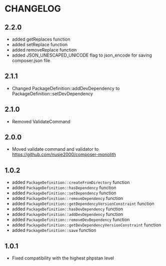 # CHANGELOG

## 2.2.0
 - added getReplaces function
 - added setReplace function
 - added removeReplace function
 - added JSON_UNESCAPED_UNICODE flag to json_encode for saving composer.json file

## 2.1.1
 - Changed PackageDefinition::addDevDependency to PackageDefinition::setDevDependency

## 2.1.0
 - Removed ValidateCommand

## 2.0.0
 - Moved validate command and validator to https://github.com/nusje2000/composer-monolith

## 1.0.2
 - added `PackageDefinition::createFromDirectory` function
 - added `PackageDefinition::hasDependency` function
 - added `PackageDefinition::setDependency` function
 - added `PackageDefinition::removeDependency` function
 - added `PackageDefinition::getDependencyVersionConstraint` function
 - added `PackageDefinition::hasDevDependency` function
 - added `PackageDefinition::addDevDependency` function
 - added `PackageDefinition::removeDevDependency` function
 - added `PackageDefinition::getDevDependencyVersionConstraint` function
 - added `PackageDefinition::save` function

## 1.0.1
 - Fixed compatibility with the highest phpstan level
